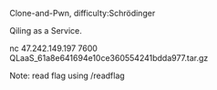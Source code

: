 Clone-and-Pwn, difficulty:Schrödinger

Qiling as a Service.

nc 47.242.149.197 7600
QLaaS_61a8e641694e10ce360554241bdda977.tar.gz

Note: read flag using /readflag